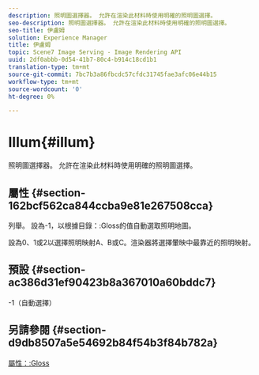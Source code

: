 ```yaml
---
description: 照明圖選擇器。 允許在渲染此材料時使用明確的照明圖選擇。
seo-description: 照明圖選擇器。 允許在渲染此材料時使用明確的照明圖選擇。
seo-title: 伊盧姆
solution: Experience Manager
title: 伊盧姆
topic: Scene7 Image Serving - Image Rendering API
uuid: 2df0abbb-0d54-41b7-80c4-b914c18cd1b1
translation-type: tm+mt
source-git-commit: 7bc7b3a86fbcdc57cfdc31745fae3afc06e44b15
workflow-type: tm+mt
source-wordcount: '0'
ht-degree: 0%

---
```



# Illum{#illum}

照明圖選擇器。 允許在渲染此材料時使用明確的照明圖選擇。

## 屬性 {#section-162bcf562ca844ccba9e81e267508cca}

列舉。 設為-1，以根據目錄：:Gloss的值自動選取照明地圖。

設為0、1或2以選擇照明映射A、B或C。渲染器將選擇暈映中最靠近的照明映射。

## 預設 {#section-ac386d31ef90423b8a367010a60bddc7}

-1（自動選擇）

## 另請參閱 {#section-d9db8507a5e54692b84f54b3f84b782a}

[屬性：:Gloss](../../../../../ir-api/material-cat/image-rendering-api-ref/c-ir-material-catalog/c-ir-material-data-reference/r-ir-cat-gloss.md#reference-5277f62a67e2408ab94699aa712f1eeb)
